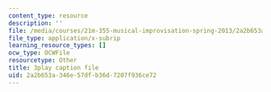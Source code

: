 ```yaml
---
content_type: resource
description: ''
file: /media/courses/21m-355-musical-improvisation-spring-2013/2a2b653a346e57dfb36d7207f936ce72_DD0VDr65wmo.vtt
file_type: application/x-subrip
learning_resource_types: []
ocw_type: OCWFile
resourcetype: Other
title: 3play caption file
uid: 2a2b653a-346e-57df-b36d-7207f936ce72
---
```


